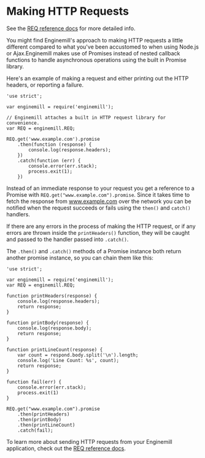 Making HTTP Requests
====================
See the [REQ reference docs](./reference/http.md) for more detailed info.

You might find Enginemill's approach to making HTTP requests a little different
compared to what you've been accustomed to when using Node.js or Ajax.Enginemill makes use of Promises instead of nested callback functions to handle
asynchronous operations using the built in Promise library.

Here's an example of making a request and either printing out the HTTP headers,
or reporting a failure.
```JS
'use strict';

var enginemill = require('enginemill');

// Enginemill attaches a built in HTTP request library for convenience.
var REQ = enginemill.REQ;

REQ.get('www.example.com').promise
	.then(function (response) {
		console.log(response.headers);
	})
	.catch(function (err) {
		console.error(err.stack);
		process.exit(1);
	})
```

Instead of an immediate response to your request you get a reference to a Promise with `REQ.get("www.example.com").promise`. Since it takes time to fetch the response from www.example.com over the network you can be notified when the request succeeds or fails using the `then()` and `catch()` handlers.

If there are any errors in the process of making the HTTP request, or if any
errors are thrown inside the `printHeaders()` function, they will be caught and
passed to the handler passed into `.catch()`.

The `.then()` and `.catch()` methods of a Promise instance both return another
promise instance, so you can chain them like this:
```JS
'use strict';

var enginemill = require('enginemill');
var REQ = enginemill.REQ;

function printHeaders(response) {
	console.log(response.headers);
	return response;
}

function printBody(response) {
	console.log(response.body);
	return response;
}

function printLineCount(response) {
	var count = respond.body.split('\n').length;
	console.log('Line Count: %s', count);
	return response;
}

function fail(err) {
	console.error(err.stack);
	process.exit(1)
}

REQ.get("www.example.com").promise
	.then(printHeaders)
	.then(printBody)
	.then(printLineCount)
	.catch(fail);

```

To learn more about sending HTTP requests from your Enginemill application, check out the [REQ reference docs](./reference/http.md).
